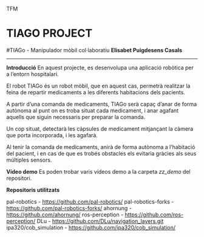 TFM
#         TIAGO PROJECT 
#TIAGo - Manipulador mòbil col·laboratiu
**Elisabet Puigdesens Casals**

----------------------------------------------------------------------------------

**Introducció**
En aquest projecte, es desenvolupa una aplicació robòtica per a l’entorn hospitalari.
 
El robot TIAGo és un robot mòbil, que en aquest cas, permetrà realitzar la feina de repartir medicaments a les diferents habitacions dels pacients.

A partir d’una comanda de medicaments, TIAGo serà capaç d’anar de forma autònoma al punt on es troba situat cada medicament, i anar agafant aquells que siguin necessaris per preparar
la comanda. 

Un cop situat, detectarà les càpsules de medicament mitjançant la càmera que porta incorporada, i les agafarà.

Al tenir la comanda de medicaments, anirà de forma autònoma a l’habitació del pacient, i en cas de que es trobés obstacles els evitaria gràcies als seus múltiples sensors.


**Vídeo demo**
Es poden trobar varis vídeos demo a la carpeta *zz_demo* del repositori.



**Repositoris utilitzats**

pal-robotics - https://github.com/pal-robotics/
pal-robotics-forks - https://github.com/pal-robotics-forks/
ahornung - https://github.com/ahornung/
ros-perception - https://github.com/ros-perception/
DLu - https://github.com/DLu/navigation_layers.git
ipa320/cob_simulation - https://github.com/ipa320/cob_simulation/


